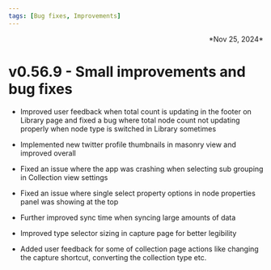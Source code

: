 ```yaml
---
tags: [Bug fixes, Improvements]
---
```

<div align="right">*Nov 25, 2024*</div>

# v0.56.9 - Small improvements and bug fixes

- Improved user feedback when total count is updating in the footer on Library page and fixed a bug where total node count not updating properly when node type is switched in Library sometimes

- Implemented new twitter profile thumbnails in masonry view and improved overall

- Fixed an issue where the app was crashing when selecting sub grouping in Collection view settings

- Fixed an issue where single select property options in node properties panel was showing at the top

- Further improved sync time when syncing large amounts of data

- Improved type selector sizing in capture page for better legibility

- Added user feedback for some of collection page actions like changing the capture shortcut, converting the collection type etc.